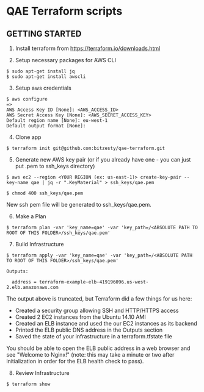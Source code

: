 # QAE Terraform scripts

## GETTING STARTED

1) Install terraform from https://terraform.io/downloads.html

2) Setup necessary packages for AWS CLI
```
$ sudo apt-get install jq
$ sudo apt-get install awscli
```

3) Setup aws credentials
```
$ aws configure
=>
AWS Access Key ID [None]: <AWS_ACCESS_ID>
AWS Secret Access Key [None]: <AWS_SECRET_ACCESS_KEY>
Default region name [None]: eu-west-1
Default output format [None]:
```

4) Clone app
```
$ terraform init git@github.com:bitzesty/qae-terraform.git
```

5) Generate new AWS key pair (or if you already have one - you can just put .pem to ssh_keys directory)
```
$ aws ec2 --region <YOUR REGION (ex: us-east-1)> create-key-pair --key-name qae | jq -r ".KeyMaterial" > ssh_keys/qae.pem

$ chmod 400 ssh_keys/qae.pem
```
New ssh pem file will be generated to ssh_keys/qae.pem.

6) Make a Plan
```
$ terraform plan -var 'key_name=qae' -var 'key_path=/<ABSOLUTE PATH TO ROOT OF THIS FOLDER>/ssh_keys/qae.pem'
```

7) Build Infrastructure

```
$ terraform apply -var 'key_name=qae' -var 'key_path=/<ABSOLUTE PATH TO ROOT OF THIS FOLDER>/ssh_keys/qae.pem'
```

```
Outputs:

  address = terraform-example-elb-419196096.us-west-2.elb.amazonaws.com
```

The output above is truncated, but Terraform did a few things for us here:

- Created a security group allowing SSH and HTTP/HTTPS access
- Created 2 EC2 instances from the Ubuntu 14.10 AMI
- Created an ELB instance and used the our EC2 instances as its backend
- Printed the ELB public DNS address in the Outputs section
- Saved the state of your infrastructure in a terraform.tfstate file

You should be able to open the ELB public address in a web browser and see "Welcome to Nginx!" (note: this may take a minute or two after initialization in order for the ELB health check to pass).

8) Review Infrastructure
```
$ terraform show
```
